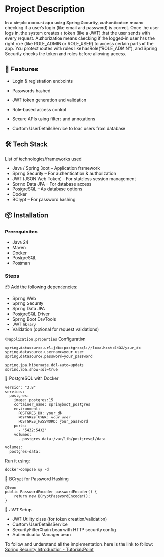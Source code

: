 # Project Description

In a simple account app using Spring Security, authentication means checking if a user’s login (like email and password) is correct. Once the user logs in, the system creates a token (like a JWT) that the user sends with every request. Authorization means checking if the logged-in user has the right role (like ROLE_ADMIN or ROLE_USER) to access certain parts of the app. You protect routes with rules like hasRole("ROLE_ADMIN"), and Spring Security checks the token and roles before allowing access.

## 🚀 Features

- Login & registration endpoints

- Passwords hashed

- JWT token generation and validation

- Role-based access control

- Secure APIs using filters and annotations

- Custom UserDetailsService to load users from database


## 🛠️ Tech Stack

List of technologies/frameworks used:

- Java / Spring Boot – Application framework
- Spring Security – For authentication & authorization
- JWT (JSON Web Token) – For stateless session management
- Spring Data JPA – For database access
- PostgreSQL – As database options
- Docker
- BCrypt – For password hashing

## 📦 Installation

### Prerequisites

- Java 24
- Maven
- Docker
- PostgreSQL
- Postman

### Steps
📦 Add the following dependencies:

- Spring Web
- Spring Security
- Spring Data JPA
- PostgreSQL Driver
- Spring Boot DevTools
- JWT library
- Validation (optional for request validations)

⚙️`application.properties` Configuration

```properties
spring.datasource.url=jdbc:postgresql://localhost:5432/your_db
spring.datasource.username=your_user
spring.datasource.password=your_password

spring.jpa.hibernate.ddl-auto=update
spring.jpa.show-sql=true
```
🐘 PostgreSQL with Docker
```
version: "3.8"
services:
  postgres:
    image: postgres:15
    container_name: springboot_postgres
    environment:
      POSTGRES_DB: your_db
      POSTGRES_USER: your_user
      POSTGRES_PASSWORD: your_password
    ports:
      - "5432:5432"
    volumes:
      - postgres-data:/var/lib/postgresql/data

volumes:
  postgres-data:
```
Run it using:
```
docker-compose up -d
```

🔐 BCrypt for Password Hashing
```
@Bean
public PasswordEncoder passwordEncoder() {
    return new BCryptPasswordEncoder();
}
```
🔧 JWT Setup
- JWT Utility class (for token creation/validation)
- Custom UserDetailsService
- SecurityFilterChain bean with HTTP security config
- AuthenticationManager bean

To follow and understand all the implementation, here is the link to follow:  
<a href="https://www.tutorialspoint.com/spring_security/spring_security_introduction.htm" target="_blank">Spring Security Introduction - TutorialsPoint</a>
